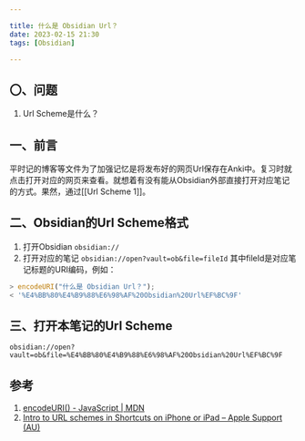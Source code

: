 ```yaml
---

title: 什么是 Obsidian Url？
date: 2023-02-15 21:30
tags: [Obsidian]

---
```

## 〇、问题
1. Url Scheme是什么？

## 一、前言
平时记的博客等文件为了加强记忆是将发布好的网页Url保存在Anki中。复习时就点击打开对应的网页来查看。就想着有没有能从Obsidian外部直接打开对应笔记的方式。果然，通过[[Url Scheme 1]]。

<!-- more -->

## 二、Obsidian的Url Scheme格式
1. 打开Obsidian `obsidian://`
2. 打开对应的笔记 `obsidian://open?vault=ob&file=fileId`
其中fileId是对应笔记标题的URI编码，例如：
```js
> encodeURI("什么是 Obsidian Url？");
< '%E4%BB%80%E4%B9%88%E6%98%AF%20Obsidian%20Url%EF%BC%9F'
```

## 三、打开本笔记的Url Scheme
`obsidian://open?vault=ob&file=%E4%BB%80%E4%B9%88%E6%98%AF%20Obsidian%20Url%EF%BC%9F`

## 参考
1. [encodeURI() - JavaScript | MDN](https://developer.mozilla.org/zh-CN/docs/Web/JavaScript/Reference/Global_Objects/encodeURI)
2. [Intro to URL schemes in Shortcuts on iPhone or iPad – Apple Support (AU)](https://support.apple.com/en-au/guide/shortcuts/apd621a1ad7a/ios)